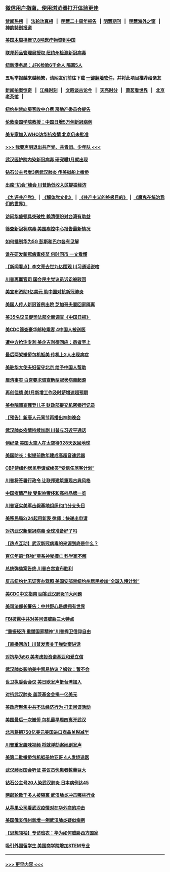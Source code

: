 ### [微信用户指南，使用浏览器打开体验更佳](https://github.com/gfw-breaker/banned-news1/blob/master/indexes/wechat-guide.md?t=0)
#### [禁闻热榜](热点新闻.md?t=0)  &nbsp;&nbsp;|&nbsp;&nbsp; [法轮功真相](https://github.com/gfw-breaker/truth/blob/master/README.md?t=0) &nbsp;&nbsp;|&nbsp;&nbsp; [明慧二十周年报告](https://github.com/gfw-breaker/mh-reports/blob/master/README.md?t=0) &nbsp;&nbsp;|&nbsp;&nbsp;[明慧期刊](https://github.com/gfw-breaker/mh-qikan) &nbsp;&nbsp;|&nbsp;&nbsp; [明慧海外之窗](https://github.com/gfw-breaker/mh-news/blob/master/README.md?t=0) &nbsp;&nbsp;|&nbsp;&nbsp; [神韵特别报道](https://github.com/gfw-breaker/mh-news/blob/master/shenyun.md?t=0)
#### [美国本周捐赠17.8吨医疗物资到中国](../pages/nsc412/n11854269.md?t=02090302) 
#### [联邦药品管理局授权  纽约州检测新冠病毒](../pages/nsc412/n11853371.md?t=02090302) 
#### [纽新港务局：JFK检验6千余人  隔离5人](../pages/nsc412/n11853366.md?t=02090302) 
#### 五毛举报越来越频繁，请网友们前往下载 [一键翻墙软件](https://github.com/gfw-breaker/ssr-accounts)，并将此项目推荐给亲友
#### [新闻拍案惊奇](https://github.com/gfw-breaker/banned-news1/blob/master/pages/link4.md) &nbsp;&nbsp;|&nbsp;&nbsp; [江峰时刻](https://github.com/gfw-breaker/banned-news1/blob/master/pages/link4.md) &nbsp;&nbsp;|&nbsp;&nbsp; [文昭谈古论今](https://github.com/gfw-breaker/banned-news1/blob/master/pages/link4.md) &nbsp;&nbsp;|&nbsp;&nbsp; [天亮时分](https://github.com/gfw-breaker/banned-news1/blob/master/pages/link4.md) &nbsp;&nbsp;|&nbsp;&nbsp; [萧茗看世界](https://github.com/gfw-breaker/banned-news1/blob/master/pages/link4.md) &nbsp;&nbsp;|&nbsp;&nbsp; [北京老茶馆](https://github.com/gfw-breaker/banned-news1/blob/master/pages/link4.md) &nbsp;&nbsp;|&nbsp;&nbsp; 
#### [纽约州禁向房客收中介费  房地产委员会提告](../pages/nsc412/n11853360.md?t=02090302) 
#### [伦敦帝国学院教授：中国日增5万例新冠病例](../pages/nsc412/n11854174.md?t=02090302) 
#### [美专家加入WHO访华抗疫情 北京仍未批准](../pages/nsc412/n11854043.md?t=02090302) 
#### [>>> 我要声明退出共产党、共青团、少年队 <<<](https://github.com/begood0513/goodnews/blob/master/quit/letter.md) 
#### [武汉医护院内染新冠病毒 研究曝1月就出现](../pages/nsc412/n11852928.md?t=02090302) 
#### [钻石公主号增3例武汉肺炎 传美拟船上撤侨](../pages/nsc412/n11853240.md?t=02090302) 
#### [出席“机会”峰会 川普助低收入区提振经济](../pages/nsc412/n11853232.md?t=02090302) 
#### [《九评共产党》](https://github.com/begood0513/9ping.md/blob/master/README.md) &nbsp;|&nbsp; [《解体党文化》](../../../../jtdwh.md/blob/master/README.md)  &nbsp;|&nbsp; [《共产主义的终极目的》](../../../../gczydzjmd.md/blob/master/README.md) &nbsp;|&nbsp; [《魔鬼在统治我们的世界》](../../../../mgztzwmdsj.md/blob/master/README.md) 
#### [访问华盛顿具突破性 赖清德盼对台湾有助益](../pages/nsc412/n11853129.md?t=02090302) 
#### [筛查新冠状病毒 美国疾控中心报告最新情况](../pages/nsc412/n11853070.md?t=02090302) 
#### [如何抵制华为5G 彭斯和巴尔各有见解](../pages/nsc412/n11852535.md?t=02090302) 
#### [谁在研发新冠病毒疫苗 何时问市 一文看懂](../pages/nsc412/n11852840.md?t=02090302) 
#### [【新闻看点】李文亮去世九亿围观 川习通话说啥](../pages/nsc412/n11852360.md?t=02090302) 
#### [川普再赢官司 国会民主党议员诉讼被驳回](../pages/nsc412/n11852287.md?t=02090302) 
#### [美宣布资助1亿美元 助中国对抗新冠肺炎](../pages/nsc412/n11852531.md?t=02090302) 
#### [美国人传人新冠首例出院 芝加哥夫妻回家隔离](../pages/nsc412/n11852452.md?t=02090302) 
#### [美35名议员促司法部全面调查《中国日报》](../pages/nsc412/n11852435.md?t=02090302) 
#### [美CDC筛查豪华邮轮乘客 4中国人被送医](../pages/nsc412/n11852085.md?t=02090302) 
#### [遭中方抢注专利 美企吉利德回应：患者至上](../pages/nsc412/n11852037.md?t=02090302) 
#### [最后两架撤侨包机抵美 传机上2人出现病症](../pages/nsc412/n11852173.md?t=02090302) 
#### [美驻华大使夫妇留守北京 给予中国人帮助](../pages/nsc412/n11852165.md?t=02090302) 
#### [厘清事实 白宫要求调查新型冠状病毒起源](../pages/nsc412/n11852106.md?t=02090302) 
#### [再创佳绩 美1月新增工作及时薪增速超预期](../pages/nsc412/n11852174.md?t=02090302) 
#### [美参院调查拜登儿子 财政部提交机密银行记录](../pages/nsc412/n11851808.md?t=02090302) 
#### [【预告】新唐人元宵节再播出神韵晚会](../pages/nsc412/n11843192.md?t=02090302) 
#### [武汉肺炎疫情持续加剧 川普与习近平通话](../pages/nsc412/n11851613.md?t=02090302) 
#### [创纪录 美国太空人在太空待328天返回地球](../pages/nsc412/n11851266.md?t=02090302) 
#### [美国防长：拟提前数年建成高超音速武器](../pages/nsc412/n11850959.md?t=02090302) 
#### [CBP禁纽约居民申请或续签“受信任旅客计划”](../pages/nsc412/n11850857.md?t=02090302) 
#### [川普将签署行政令 让联邦建筑重现古典风格](../pages/nsc412/n11850654.md?t=02090302) 
#### [中国疫情严峻 受影响奢侈和高档品牌一览](../pages/nsc412/n11850319.md?t=02090302) 
#### [川普证实美军击毙基地组织也门分支头目](../pages/nsc412/n11850383.md?t=02090302) 
#### [美移民局2/24起用新表 律师：快递出申请](../pages/nsc412/n11848220.md?t=02090302) 
#### [对抗武汉新型冠病毒 全球准备好了吗](../pages/nsc412/n11850142.md?t=02090302) 
#### [【热点互动】武汉新冠病毒的来源到底是什么？](../pages/nsc412/n11849749.md?t=02090302) 
#### [百亿年前“怪物”星系神秘骤亡 科学家不解](../pages/nsc412/n11849863.md?t=02090302) 
#### [总统弹劾案告终 川普白宫宣布胜利](../pages/nsc412/n11849985.md?t=02090302) 
#### [反击纽约允无证客办驾照  美国安部禁纽约州居民参加“全球入境计划”](../pages/nsc412/n11849828.md?t=02090302) 
#### [美CDC中文指南 回答武汉肺炎11大问题](../pages/nsc412/n11849703.md?t=02090302) 
#### [美司法部长警告：中共野心是想拥有世界](../pages/nsc412/n11849769.md?t=02090302) 
#### [FBI披露中共对美间谍威胁三大特点](../pages/nsc412/n11849700.md?t=02090302) 
#### [“重振经济 重塑国家精神”川普捍卫信仰自由](../pages/nsc412/n11849641.md?t=02090302) 
#### [【直播回放】川普发表关于弹劾案讲话](../pages/nsc412/n11849472.md?t=02090302) 
#### [对抗华为5G 美考虑投资诺基亚和爱立信](../pages/nsc412/n11849510.md?t=02090302) 
#### [武汉肺炎影响美中贸易协议？姆钦：暂不会](../pages/nsc412/n11849497.md?t=02090302) 
#### [世卫执委会会议 美日欧发声挺台湾加入](../pages/nsc412/n11849433.md?t=02090302) 
#### [对抗武汉肺炎 盖茨基金会捐一亿美元](../pages/nsc412/n11848953.md?t=02090302) 
#### [美政府聚焦中共不法经济行为 打击间谍活动](../pages/nsc412/n11849322.md?t=02090302) 
#### [美国最后一次撤侨 包机最早周四离开武汉](../pages/nsc412/n11849395.md?t=02090302) 
#### [北京将把750亿美元美国进口商品关税减半](../pages/nsc412/n11848896.md?t=02090302) 
#### [川普重发趣味视频 将就弹劾案闹剧发声](../pages/nsc412/n11848715.md?t=02090302) 
#### [美第二批撤侨包机抵圣地亚哥 4人发烧送医](../pages/nsc412/n11847923.md?t=02090302) 
#### [武汉肺炎国会听证 美议员忧患者数量巨大](../pages/nsc412/n11844851.md?t=02090302) 
#### [钻石公主号20人染武汉肺炎 日本病例达45](../pages/nsc412/n11847823.md?t=02090302) 
#### [两邮轮数千多人被隔离 武汉肺炎冲击哪些行业](../pages/nsc412/n11847456.md?t=02090302) 
#### [从苹果公司看武汉疫情对在华外商的冲击](../pages/nsc412/n11847586.md?t=02090302) 
#### [美国俄亥俄州新增一例武汉肺炎疑似病例](../pages/nsc412/n11847714.md?t=02090302) 
#### [【思想领袖】专访班农：华为如何威胁西方国家](../pages/nsc412/n11847306.md?t=02090302) 
#### [吸引外国留学生 美国商学院增加STEM专业](../pages/nsc412/n11847417.md?t=02090302) 

----
#### [ >>> 更早内容 <<< ](../indexes/nsc412-earlier.md)
